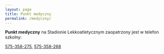 ```yaml
---
layout: page
title: Punkt medyczny
permalink: /medyczny/
---
```


**Punkt medyczny** na Stadionie Lekkoatletycznym zaopatrzony jest w telefon szkolny: 

<a href="tel:575358275">575-358-275</a>,
<a href="tel:575358268">575-358-268</a>


